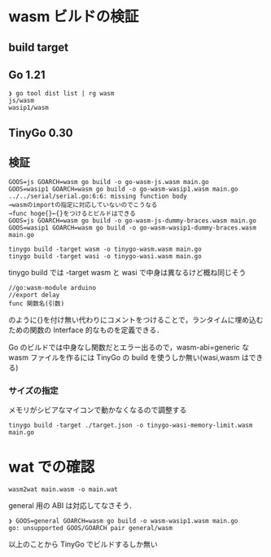 # wasm ビルドの検証

## build target

## Go 1.21

```
❯ go tool dist list | rg wasm
js/wasm
wasip1/wasm
```

## TinyGo 0.30

## 検証

```
GOOS=js GOARCH=wasm go build -o go-wasm-js.wasm main.go
GOOS=wasip1 GOARCH=wasm go build -o go-wasm-wasip1.wasm main.go
../../serial/serial.go:6:6: missing function body
→wasmのimportの指定に対応していないのでこうなる
→func hoge{}←{}をつけるとビルドはできる
GOOS=js GOARCH=wasm go build -o go-wasm-js-dummy-braces.wasm main.go
GOOS=wasip1 GOARCH=wasm go build -o go-wasm-wasip1-dummy-braces.wasm main.go

tinygo build -target wasm -o tinygo-wasm.wasm main.go
tinygo build -target wasi -o tinygo-wasi.wasm main.go
```

tinygo build では -target wasm と wasi で中身は異なるけど概ね同じそう

```
//go:wasm-module arduino
//export delay
func 関数名(引数)
```

のように{}を付け無い代わりにコメントをつけることで，ランタイムに埋め込むための関数の Interface 的なものを定義できる．

Go のビルドでは中身なし関数だとエラー出るので，wasm-abi=generic な wasm ファイルを作るには TinyGo の build を使うしか無い(wasi,wasm はできる)

### サイズの指定

メモリがシビアなマイコンで動かなくなるので調整する

```
tinygo build -target ./target.json -o tinygo-wasi-memory-limit.wasm main.go
```

# wat での確認

```
wasm2wat main.wasm -o main.wat
```

general 用の ABI は対応してなさそう．

```
❯ GOOS=general GOARCH=wasm go build -o wasm-wasip1.wasm main.go
go: unsupported GOOS/GOARCH pair general/wasm
```

以上のことから TinyGo でビルドするしか無い
